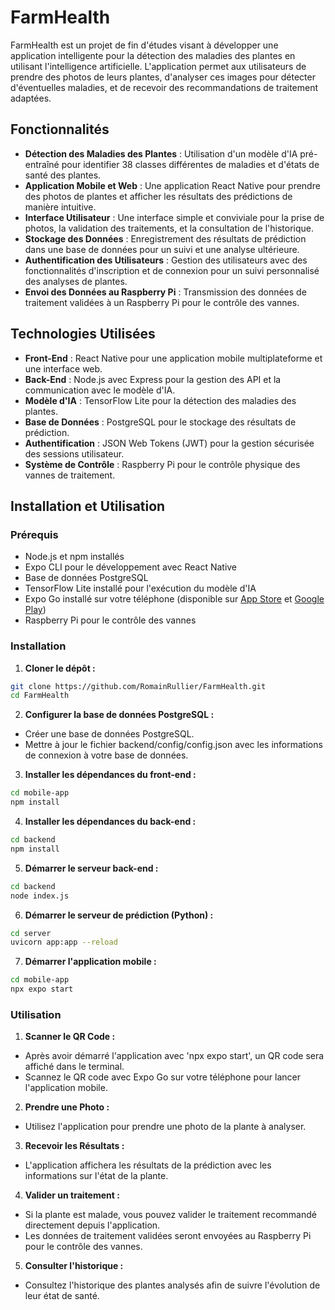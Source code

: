 # FarmHealth

FarmHealth est un projet de fin d'études visant à développer une application intelligente pour la détection des maladies des plantes en utilisant l'intelligence artificielle. L'application permet aux utilisateurs de prendre des photos de leurs plantes, d'analyser ces images pour détecter d'éventuelles maladies, et de recevoir des recommandations de traitement adaptées.

## Fonctionnalités

- **Détection des Maladies des Plantes** : Utilisation d'un modèle d'IA pré-entraîné pour identifier 38 classes différentes de maladies et d'états de santé des plantes.
- **Application Mobile et Web** : Une application React Native pour prendre des photos de plantes et afficher les résultats des prédictions de manière intuitive.
- **Interface Utilisateur** : Une interface simple et conviviale pour la prise de photos, la validation des traitements, et la consultation de l'historique.
- **Stockage des Données** : Enregistrement des résultats de prédiction dans une base de données pour un suivi et une analyse ultérieure.
- **Authentification des Utilisateurs** : Gestion des utilisateurs avec des fonctionnalités d'inscription et de connexion pour un suivi personnalisé des analyses de plantes.
- **Envoi des Données au Raspberry Pi** : Transmission des données de traitement validées à un Raspberry Pi pour le contrôle des vannes.

## Technologies Utilisées

- **Front-End** : React Native pour une application mobile multiplateforme et une interface web.
- **Back-End** : Node.js avec Express pour la gestion des API et la communication avec le modèle d'IA.
- **Modèle d'IA** : TensorFlow Lite pour la détection des maladies des plantes.
- **Base de Données** : PostgreSQL pour le stockage des résultats de prédiction.
- **Authentification** : JSON Web Tokens (JWT) pour la gestion sécurisée des sessions utilisateur.
- **Système de Contrôle** : Raspberry Pi pour le contrôle physique des vannes de traitement.

## Installation et Utilisation

### Prérequis

- Node.js et npm installés
- Expo CLI pour le développement avec React Native
- Base de données PostgreSQL
- TensorFlow Lite installé pour l'exécution du modèle d'IA
- Expo Go installé sur votre téléphone (disponible sur [App Store](https://apps.apple.com/app/expo-go/id982107779) et [Google Play](https://play.google.com/store/apps/details?id=host.exp.exponent))
- Raspberry Pi pour le contrôle des vannes

### Installation

1. **Cloner le dépôt :**

```bash
git clone https://github.com/RomainRullier/FarmHealth.git
cd FarmHealth
```

2. **Configurer la base de données PostgreSQL :**

- Créer une base de données PostgreSQL.
- Mettre à jour le fichier backend/config/config.json avec les informations de connexion à votre base de données.

3. **Installer les dépendances du front-end :**

```bash
cd mobile-app
npm install
```

4. **Installer les dépendances du back-end :**

```bash
cd backend
npm install
```

5. **Démarrer le serveur back-end :**

```bash
cd backend
node index.js
```

6. **Démarrer le serveur de prédiction (Python) :**

```bash
cd server
uvicorn app:app --reload
```

7. **Démarrer l'application mobile :**

```bash
cd mobile-app
npx expo start
```

### Utilisation

1. **Scanner le QR Code :**

- Après avoir démarré l'application avec 'npx expo start', un QR code sera affiché dans le terminal.
- Scannez le QR code avec Expo Go sur votre téléphone pour lancer l'application mobile.

2. **Prendre une Photo :**

- Utilisez l'application pour prendre une photo de la plante à analyser.

3. **Recevoir les Résultats :**

- L'application affichera les résultats de la prédiction avec les informations sur l'état de la plante.

4. **Valider un traitement :**

- Si la plante est malade, vous pouvez valider le traitement recommandé directement depuis l'application.
- Les données de traitement validées seront envoyées au Raspberry Pi pour le contrôle des vannes.

5. **Consulter l'historique :**

- Consultez l'historique des plantes analysés afin de suivre l'évolution de leur état de santé.
